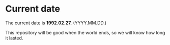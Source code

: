 # Current date

The current date is **1992.02.27.** (YYYY.MM.DD.)

This repository will be good when the world ends, so we will know how long it lasted.